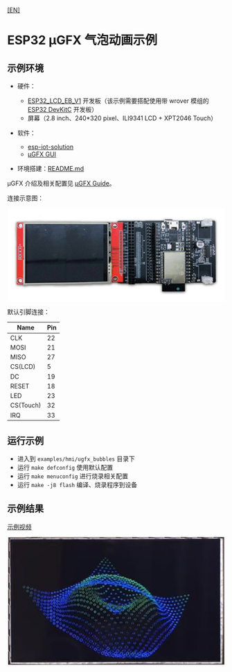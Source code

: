 [[EN]](./ugfx_bubbles_en.md)

# ESP32 μGFX 气泡动画示例

## 示例环境

- 硬件：
	* [ESP32\_LCD\_EB\_V1](../../../documents/evaluation_boards/ESP32_LCD_EB_guide_cn.md) 开发板（该示例需要搭配使用带 wrover 模组的 [ESP32 DevKitC](https://docs.espressif.com/projects/esp-idf/en/latest/hw-reference/modules-and-boards.html#esp32-devkitc-v4) 开发板）
	* 屏幕（2.8 inch、240*320 pixel、ILI9341 LCD + XPT2046 Touch）
- 软件：
	* [esp-iot-solution](https://github.com/espressif/esp-iot-solution)
	* [μGFX GUI](https://ugfx.io/)

- 环境搭建：[README.md](../../../README.md#preparation)

μGFX 介绍及相关配置见 [μGFX Guide](../../../documents/hmi_solution/ugfx/ugfx_guide_cn.md)。

连接示意图：

<div align="center"><img src="../../../documents/_static/hmi_solution/lcd_connect.jpg" width = "700" alt="lcd_connect" align=center /></div>  

默认引脚连接：

Name | Pin
-------- | -----
CLK | 22
MOSI | 21
MISO | 27
CS(LCD) | 5
DC | 19
RESET | 18
LED | 23
CS(Touch) | 32
IRQ | 33

## 运行示例

- 进入到 `examples/hmi/ugfx_bubbles` 目录下
- 运行 `make defconfig` 使用默认配置
- 运行 `make menuconfig` 进行烧录相关配置
- 运行 `make -j8 flash` 编译、烧录程序到设备

## 示例结果

[示例视频](http://demo.iot.espressif.cn:8887/cmp/demo/ugfx_bubbles.mp4)

<div align="center"><img src="../../../documents/_static/hmi_solution/ugfx/ugfx_bubbles.jpg" width = "500" alt="μgfx_bubbles" align=center /></div>  